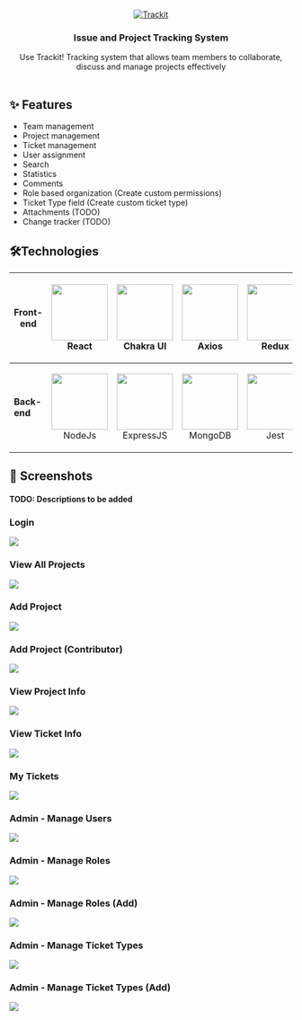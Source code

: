 <!-- INTRO SECTION -->
<br />
<p align="center">
  <a href="https://entertainmentmovie.netlify.app/">
    <img src="client/src/assests/Trackit_Background.png" alt="Trackit">
  </a>

  <h3 align="center">Issue and Project Tracking System</h3>

  <p align="center">
    Use Trackit! Tracking system that allows team members to collaborate, discuss and manage projects effectively 
    <br />
    <br />
  </p>
</p>

<!-- FEATURE SECTION -->

## ✨ Features

- Team management
- Project management
- Ticket management
- User assignment
- Search
- Statistics
- Comments
- Role based organization (Create custom permissions)
- Ticket Type field (Create custom ticket type)
- Attachments (TODO)
- Change tracker (TODO)

<!-- TECHNOLOGY SECTION -->

## 🛠️Technologies

| **Front-end** | <p align="center"><img src="https://www.svgrepo.com/show/303500/react-1-logo.svg" width="100" height="100" /><br/> React</p>                                                                                        | <p align="center"><img src="https://avatars.githubusercontent.com/u/54212428?s=200&v=4" width="100" height="100" /><br/>Chakra UI</p>                                                                | <p align="center"><img src="https://axios-http.com/assets/logo.svg" width="100" height="100" /><br/>Axios</p>                                                          | <p align="center"><img src="https://raw.githubusercontent.com/reduxjs/redux/master/logo/logo.png" width="100" height="100" /><br/>Redux</p>      |
| ------------- | ------------------------------------------------------------------------------------------------------------------------------------------------------------------------------------------------------------------- | ---------------------------------------------------------------------------------------------------------------------------------------------------------------------------------------------------- | ---------------------------------------------------------------------------------------------------------------------------------------------------------------------- | ------------------------------------------------------------------------------------------------------------------------------------------------ |
| **Back-end**  | <p align="center"><img src="https://images.g2crowd.com/uploads/product/image/large_detail/large_detail_f0b606abb6d19089febc9faeeba5bc05/nodejs-development-services.png" width="100" height="100" /><br/>NodeJs</p> | <p align="center"><img src="https://w7.pngwing.com/pngs/925/447/png-transparent-express-js-node-js-javascript-mongodb-node-js-text-trademark-logo.png" width="100" height="100" /><br/>ExpressJS</p> | <p align="center"><img src="https://cdn.icon-icons.com/icons2/2415/PNG/512/mongodb_original_wordmark_logo_icon_146425.png" width="100" height="100" /><br/>MongoDB</p> | <p align="center"><img src="https://cdn.freebiesupply.com/logos/large/2x/jest-logo-png-transparent.png" width="100" height="100" /><br/>Jest</p> |

## 📸 Screenshots

#### TODO: Descriptions to be added

<div>
  <h3>Login</h3>
  <img src="./screenshots/login.png"/>
</div>

<div>
  <h3>View All Projects</h3>
  <img src="./screenshots/all_projects.png"/>
</div>

<div>
  <h3>Add Project</h3>
  <img src="./screenshots/add_project.png"/>
</div>

<div>
  <h3>Add Project (Contributor)</h3>
  <img src="./screenshots/add_project_contributors.png"/>
</div>

<div>
  <h3>View Project Info</h3>
  <img src="./screenshots/view_project.png"/>
</div>

<div>
  <h3>View Ticket Info</h3>
  <img src="./screenshots/view_ticket.png"/>
</div>

<div>
  <h3>My Tickets</h3>
  <img src="./screenshots/my_tickets.png"/>
</div>

<div>
  <h3>Admin - Manage Users</h3>
  <img src="./screenshots/admin_manage_users.png"/>
</div>

<div>
  <h3>Admin - Manage Roles</h3>
  <img src="./screenshots/admin_manage_roles.png"/>
</div>

<div>
  <h3>Admin - Manage Roles (Add)</h3>
  <img src="./screenshots/admin_create_role.png"/>
</div>

<div>
  <h3>Admin - Manage Ticket Types</h3>
  <img src="./screenshots/admin_manage_ticket_types.png"/>
</div>

<div>
  <h3>Admin - Manage Ticket Types (Add)</h3>
  <img src="./screenshots/admin_create_ticket_types.png"/>
</div>
